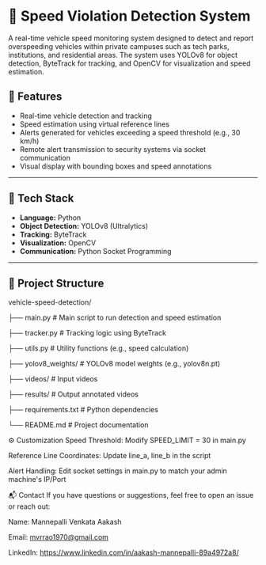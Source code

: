 # 🚗 Speed Violation Detection System

A real-time vehicle speed monitoring system designed to detect and report overspeeding vehicles within private campuses such as tech parks, institutions, and residential areas. The system uses YOLOv8 for object detection, ByteTrack for tracking, and OpenCV for visualization and speed estimation.

## 📌 Features

- Real-time vehicle detection and tracking
- Speed estimation using virtual reference lines
- Alerts generated for vehicles exceeding a speed threshold (e.g., 30 km/h)
- Remote alert transmission to security systems via socket communication
- Visual display with bounding boxes and speed annotations

---

## 🔧 Tech Stack

- **Language:** Python  
- **Object Detection:** YOLOv8 (Ultralytics)  
- **Tracking:** ByteTrack  
- **Visualization:** OpenCV  
- **Communication:** Python Socket Programming

---

## 📁 Project Structure
vehicle-speed-detection/

├── main.py # Main script to run detection and speed estimation

├── tracker.py # Tracking logic using ByteTrack

├── utils.py # Utility functions (e.g., speed calculation)

├── yolov8_weights/ # YOLOv8 model weights (e.g., yolov8n.pt)

├── videos/ # Input videos

├── results/ # Output annotated videos

├── requirements.txt # Python dependencies

└── README.md # Project documentation

⚙️ Customization
Speed Threshold: Modify SPEED_LIMIT = 30 in main.py

Reference Line Coordinates: Update line_a, line_b in the script

Alert Handling: Edit socket settings in main.py to match your admin machine's IP/Port


📬 Contact
If you have questions or suggestions, feel free to open an issue or reach out:

Name: Mannepalli Venkata Aakash

Email: mvrrao1970@gmail.com

LinkedIn: https://www.linkedin.com/in/aakash-mannepalli-89a4972a8/




